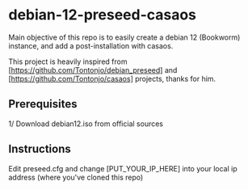 # debian-12-preseed-casaos

Main objective of this repo is to easily create a debian 12 (Bookworm) instance, and add a post-installation with casaos.

This project is heavily inspired from [https://github.com/Tontonjo/debian_preseed] and [https://github.com/Tontonjo/casaos] projects, thanks for him.

## Prerequisites

1/ Download debian12.iso from official sources

## Instructions

Edit preseed.cfg and change [PUT_YOUR_IP_HERE] into your local ip address (where you've cloned this repo)

